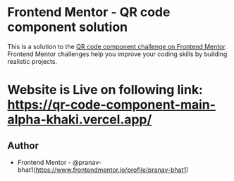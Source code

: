 # Frontend Mentor - QR code component solution

This is a solution to the [QR code component challenge on Frontend Mentor](https://www.frontendmentor.io/challenges/qr-code-component-iux_sIO_H). Frontend Mentor challenges help you improve your coding skills by building realistic projects. 

# Website is Live on following link: https://qr-code-component-main-alpha-khaki.vercel.app/
## Author


- Frontend Mentor - @pranav-bhat1(https://www.frontendmentor.io/profile/pranav-bhat1)

